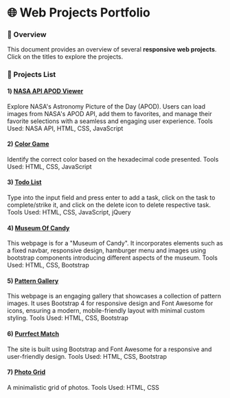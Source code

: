 # 🌐 Web Projects Portfolio

### 📌 Overview

This document provides an overview of several <b>responsive web projects</b>. Click on the titles to explore the projects.

### 📂 Projects List

#### 1️) <a target="_blank" href="https://riyabhutada.github.io/html-css-javascript-project-collection/NASA%20API%20APOD%20Viewer/index.html">NASA API APOD Viewer</a>
Explore NASA's Astronomy Picture of the Day (APOD). Users can load images from NASA's APOD API, add them to favorites, and manage their favorite selections with a seamless and engaging user experience.
Tools Used: NASA API, HTML, CSS, JavaScript

#### 2) <a href="https://riyabhutada.github.io/html-css-javascript-project-collection/Color%20Game/colorGame.html">Color Game</a>

Identify the correct color based on the hexadecimal code presented.
Tools Used: HTML, CSS, JavaScript

#### 3) <a href="https://riyabhutada.github.io/html-css-javascript-project-collection/Todo%20List%20Project/index.html">Todo List</a>
Type into the input field and press enter to add a task, click on the task to complete/strike it, and click on the delete icon to delete respective task.
Tools Used: HTML, CSS, JavaScript, jQuery

#### 4) <a href="https://riyabhutada.github.io/html-css-javascript-project-collection/Museum%20Of%20Candy%20Project/index.html">Museum Of Candy</a>
This webpage is for a "Museum of Candy". It incorporates elements such as a fixed navbar, responsive design, hamburger menu and images using bootstrap components introducing different aspects of the museum.
Tools Used: HTML, CSS, Bootstrap

#### 5) <a href="https://riyabhutada.github.io/html-css-javascript-project-collection/Pattern%20Gallery/Pattern.html">Pattern Gallery</a>
This webpage is an engaging gallery that showcases a collection of pattern images. It uses Bootstrap 4 for responsive design and Font Awesome for icons, ensuring a modern, mobile-friendly layout with minimal custom styling.
Tools Used: HTML, CSS, Bootstrap

#### 6) <a href="https://riyabhutada.github.io/html-css-javascript-project-collection/Purrfect%20Match/PurrfectMatch.html">Purrfect Match</a>
The site is built using Bootstrap and Font Awesome for a responsive and user-friendly design.
Tools Used: HTML, CSS, Bootstrap

#### 7) <a href="https://riyabhutada.github.io/html-css-javascript-project-collection/Photo%20Grid/PhotoGrid.html">Photo Grid</a>
A minimalistic grid of photos.
Tools Used: HTML, CSS
